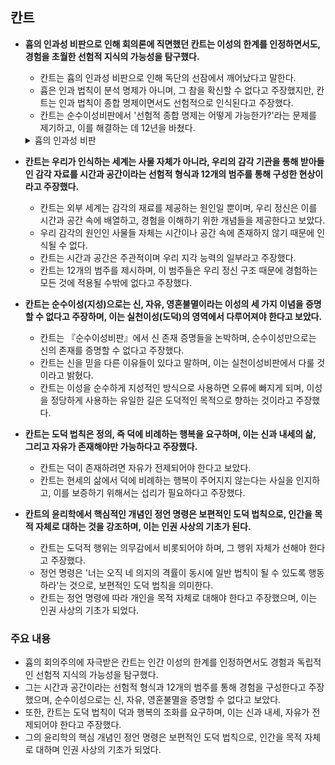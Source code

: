 ## 칸트

- **흄의 인과성 비판으로 인해 회의론에 직면했던 칸트는 이성의 한계를 인정하면서도, 경험을 초월한 선험적 지식의 가능성을 탐구했다.**
    - 칸트는 흄의 인과성 비판으로 인해 독단의 선잠에서 깨어났다고 말한다.
    - 흄은 인과 법칙이 분석 명제가 아니며, 그 참을 확신할 수 없다고 주장했지만, 칸트는 인과 법칙이 종합 명제이면서도 선험적으로 인식된다고 주장했다.
    - 칸트는 순수이성비판에서 '선험적 종합 명제는 어떻게 가능한가?'라는 문제를 제기하고, 이를 해결하는 데 12년을 바쳤다.

    <details markdown="1">
    <summary>흄의 인과성 비판</summary>

    - 데이비드 흄의 인과성 비판은 철학에서 중요한 문제 중 하나로, 우리가 인과관계(즉, 원인과 결과의 관계)를 어떻게 이해하고 인식하는지에 대한 회의적인 입장을 담고 있습니다.
    - 흄은 우리가 일상적으로 원인과 결과의 관계를 확신하는 방식에 대해 근본적인 의문을 제기했습니다. 이로 인해 전통적인 인과 개념이 흔들리면서, 이후 철학적 논의에 큰 영향을 미쳤습니다.

    흄의 인과성 비판의 핵심:

    - 흄은 우리가 인과관계를 인식하는 방식에 대해 두 가지 중요한 주장을 제시했습니다.

    - 경험적 연속성: 흄에 따르면, 우리는 경험을 통해 특정 사건들 사이의 연속성(즉, 어떤 사건이 일어나면 그다음에 다른 사건이 일어난다는 반복된 경험)을 관찰합니다. 예를 들어, 우리가 공을 던질 때마다 그 공이 앞으로 나아가는 것을 경험합니다. 하지만 이 경험 자체는 원인과 결과의 필연성을 보여주지는 않습니다. 우리는 단지 어떤 사건이 반복되면서 일어난다는 습관을 통해 인과관계를 믿게 되는 것입니다.

    - 인과적 필연성의 부재: 흄은 경험을 통해 우리가 필연적인 인과관계를 알 수 없다고 주장합니다. 우리가 공을 던질 때마다 공이 앞으로 나아가는 것을 본다고 해서, 반드시 그다음에도 공이 나아갈 것이라는 필연성을 확인할 수는 없습니다. 경험은 단지 사건이 연속적으로 발생할 뿐, 그 사건들 사이에 필연적인 인과성이 있다는 것은 보여주지 않는다는 것입니다.

    - 즉, 흄은 우리가 인과성을 감각적으로 직접 경험할 수 없다고 주장합니다. 우리는 단지 사건 A와 사건 B가 반복적으로 일어나는 것을 보았을 뿐, A가 반드시 B를 야기한다는 필연적인 법칙은 경험적으로 증명할 수 없다는 것입니다. 흄은 이 필연적인 인과성을 마음의 습관적 연상으로 설명합니다. 우리는 반복된 경험을 통해 사건들이 일어날 때 그 사이에 인과관계가 있다고 믿게 되지만, 실제로 그 관계는 경험을 통해 확실히 알 수 없다고 봅니다.

    인과성 비판의 철학적 의의:

    - 흄의 인과성 비판은 단순히 인과관계에 대한 의문을 제기한 것에 그치지 않고, 인식론과 경험론 전반에 걸친 중요한 문제를 제기했습니다. 특히, 그는 우리가 세계를 어떻게 알게 되는가에 대한 경험론적 접근의 한계를 드러냈습니다.

    - 경험론적 한계: 흄은 우리가 경험을 통해 세계를 인식할 때, 그 경험이 필연적 법칙을 제공하지는 않는다고 보았습니다. 즉, 우리가 "모든 사건은 원인에 의해 발생한다"는 인과 법칙을 경험적으로 확증할 수 없다는 것입니다.

    - 회의론: 흄의 입장은 회의론적입니다. 그는 우리가 일상생활에서 인과관계를 경험하지만, 그 관계가 반드시 필연적인 것이라고 확신할 수 없다고 주장했습니다. 인과성에 대한 필연적인 확신은 인간의 마음이 만든 일종의 습관일 뿐, 논리적이거나 경험적으로 증명할 수 있는 것이 아니라고 봤습니다.

    칸트와의 관계:

    - 흄의 인과성 비판은 칸트에게 매우 중요한 영향을 미쳤습니다. 칸트는 흄의 회의론적 문제 제기를 매우 심각하게 받아들였고, 이로 인해 이성의 한계를 인정하게 되었습니다. 칸트는 흄의 비판을 수용하면서도, 우리가 경험을 넘어서는 선험적 지식을 어떻게 가질 수 있는지를 탐구하게 되었습니다.

    - 칸트는 흄의 비판을 극복하기 위해 인과성이 우리의 경험에 의해 학습되는 것이 아니라, 우리의 인식 체계 자체에 내재된 선험적(경험 이전의) 구조라고 주장했습니다. 즉, 우리는 경험을 통해 인과관계를 배우는 것이 아니라, 이미 인과적 사고를 할 수 있는 능력을 가지고 태어난다고 본 것입니다.

    - 칸트는 이 과정을 통해 흄이 제기한 회의론을 극복하려 했으며, 이를 통해 **선험적 지식의 가능성**을 탐구하게 되었습니다. 칸트의 철학에서 인과성은 우리가 세상을 이해하는 방식의 필수적인 조건이자 마음의 구조로 간주됩니다.

    요약:

    - 흄의 인과성 비판은 우리가 경험을 통해 인과관계를 인식하지만, 그 관계가 필연적이라고 확신할 수 없다는 주장입니다.
    - 경험으로부터는 단지 사건들 간의 반복적인 연속성을 알 수 있을 뿐, 그 사건들 사이에 반드시 필연적인 인과관계가 있다고 증명할 수 없다는 것입니다.
    - 이는 철학적 회의론의 중요한 예로, 이후 칸트에게 큰 영향을 미쳐 그가 선험적 지식을 탐구하게 만드는 계기가 되었습니다.

    </details>

- **칸트는 우리가 인식하는 세계는 사물 자체가 아니라, 우리의 감각 기관을 통해 받아들인 감각 자료를 시간과 공간이라는 선험적 형식과 12개의 범주를 통해 구성한 현상이라고 주장했다.**
    - 칸트는 외부 세계는 감각의 재료를 제공하는 원인일 뿐이며, 우리 정신은 이를 시간과 공간 속에 배열하고, 경험을 이해하기 위한 개념들을 제공한다고 보았다.
    - 우리 감각의 원인인 사물들 자체는 시간이나 공간 속에 존재하지 않기 때문에 인식될 수 없다.
    - 칸트는 시간과 공간은 주관적이며 우리 지각 능력의 일부라고 주장했다.
    - 칸트는 12개의 범주를 제시하며, 이 범주들은 우리 정신 구조 때문에 경험하는 모든 것에 적용될 수밖에 없다고 주장했다.
- **칸트는 순수이성(지성)으로는 신, 자유, 영혼불멸이라는 이성의 세 가지 이념을 증명할 수 없다고 주장하며, 이는 실천이성(도덕)의 영역에서 다루어져야 한다고 보았다.**
    - 칸트는 『순수이성비판』에서 신 존재 증명들을 논박하며, 순수이성만으로는 신의 존재를 증명할 수 없다고 주장했다.
    - 칸트는 신을 믿을 다른 이유들이 있다고 말하며, 이는 실천이성비판에서 다룰 것이라고 밝혔다.
    - 칸트는 이성을 순수하게 지성적인 방식으로 사용하면 오류에 빠지게 되며, 이성을 정당하게 사용하는 유일한 길은 도덕적인 목적으로 향하는 것이라고 주장했다.
- **칸트는 도덕 법칙은 정의, 즉 덕에 비례하는 행복을 요구하며, 이는 신과 내세의 삶, 그리고 자유가 존재해야만 가능하다고 주장했다.**
    - 칸트는 덕이 존재하려면 자유가 전제되어야 한다고 보았다.
    - 칸트는 현세의 삶에서 덕에 비례하는 행복이 주어지지 않는다는 사실을 인지하고, 이를 보증하기 위해서는 섭리가 필요하다고 주장했다.
- **칸트의 윤리학에서 핵심적인 개념인 정언 명령은 보편적인 도덕 법칙으로, 인간을 목적 자체로 대하는 것을 강조하며, 이는 인권 사상의 기초가 된다.**
    - 칸트는 도덕적 행위는 의무감에서 비롯되어야 하며, 그 행위 자체가 선해야 한다고 주장했다.
    - 정언 명령은 '너는 오직 네 의지의 격률이 동시에 일반 법칙이 될 수 있도록 행동하라'는 것으로, 보편적인 도덕 법칙을 의미한다.
    - 칸트는 정언 명령에 따라 개인을 목적 자체로 대해야 한다고 주장했으며, 이는 인권 사상의 기초가 되었다.

### 주요 내용

- 흄의 회의주의에 자극받은 칸트는 인간 이성의 한계를 인정하면서도 경험과 독립적인 선험적 지식의 가능성을 탐구했다.
- 그는 시간과 공간이라는 선험적 형식과 12개의 범주를 통해 경험을 구성한다고 주장했으며, 순수이성으로는 신, 자유, 영혼불멸을 증명할 수 없다고 보았다.
- 또한, 칸트는 도덕 법칙이 덕과 행복의 조화를 요구하며, 이는 신과 내세, 자유가 전제되어야 한다고 주장했다.
- 그의 윤리학의 핵심 개념인 정언 명령은 보편적인 도덕 법칙으로, 인간을 목적 자체로 대하며 인권 사상의 기초가 되었다.

